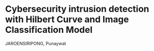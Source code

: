 # Cybersecurity intrusion detection with Hilbert Curve and Image Classification Model
JAROENSIRIPONG, Punaywat
